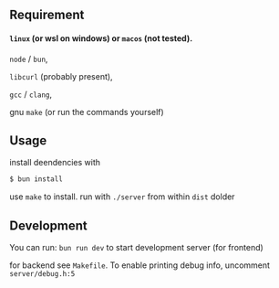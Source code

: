 ## Requirement

#### `linux` (or wsl on windows) or `macos` (not tested).

`node` / `bun`, 

`libcurl` (probably present),

`gcc` / `clang`, 

gnu `make` (or run the commands yourself)


## Usage

install deendencies with
```bash
$ bun install
```

use `make` to install. run with `./server` from within `dist` dolder

## Development

You can run: `bun run dev` 
to start development server (for frontend)

for backend see `Makefile`. To enable printing debug info, uncomment `server/debug.h:5` 
